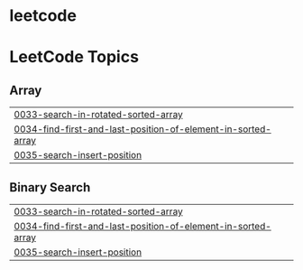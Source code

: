 # leetcode

<!---LeetCode Topics Start-->
# LeetCode Topics
## Array
|  |
| ------- |
| [0033-search-in-rotated-sorted-array](https://github.com/m0ln1z/leetcode/tree/master/0033-search-in-rotated-sorted-array) |
| [0034-find-first-and-last-position-of-element-in-sorted-array](https://github.com/m0ln1z/leetcode/tree/master/0034-find-first-and-last-position-of-element-in-sorted-array) |
| [0035-search-insert-position](https://github.com/m0ln1z/leetcode/tree/master/0035-search-insert-position) |
## Binary Search
|  |
| ------- |
| [0033-search-in-rotated-sorted-array](https://github.com/m0ln1z/leetcode/tree/master/0033-search-in-rotated-sorted-array) |
| [0034-find-first-and-last-position-of-element-in-sorted-array](https://github.com/m0ln1z/leetcode/tree/master/0034-find-first-and-last-position-of-element-in-sorted-array) |
| [0035-search-insert-position](https://github.com/m0ln1z/leetcode/tree/master/0035-search-insert-position) |
<!---LeetCode Topics End-->